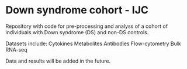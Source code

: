# Down syndrome cohort - IJC

Repository with code for pre-processing and analyss of a cohort of individuals 
with Down syndrome (DS) and non-DS controls. 

Datasets include:
Cytokines
Metabolites
Antibodies
Flow-cytometry
Bulk RNA-seq

Data and results will be added in the future.

